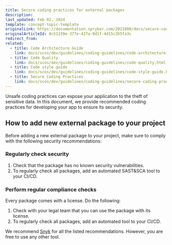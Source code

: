 ```yaml
---
title: Secure coding practices for external packages
description: 
last_updated: Feb 02, 2024
template: concept-topic-template
originalLink: https://documentation.spryker.com/2021080/docs/secure-coding-practices
originalArticleId: 8c51239e-377e-427a-9d1f-4d15c355fa3c
redirect_from:
related:
  - title: Code Architecture Guide
    link: docs/scos/dev/guidelines/coding-guidelines/code-architecture-guide.html
  - title: Code Quality
    link: docs/scos/dev/guidelines/coding-guidelines/code-quality.html
  - title: Code style guide
    link: docs/scos/dev/guidelines/coding-guidelines/code-style-guide.html
  - title: Secure Coding Practices
    link: docs/scos/dev/guidelines/coding-guidelines/secure-coding-practices.html
---
```

Unsafe coding practices can expose your application to the theft of sensitive data. In this document, we provide recommended coding practices for developing your app to ensure its security.

## How to add new external package to your project

Before adding a new external package to your project, make sure to comply with the following security recommendations:

### Regularly check security

1. Check that the package has no known security vulnerabilities. 
2. To regularly check all packages, add an automated SAST&SCA tool to your CI/CD.

### Perform regular compliance checks

Every package comes with a license. Do the following:
1. Check with your legal team that you can use the package with its license.
2. To regularly check all packages, add an automated tool to your CI/CD.

We recommend [Snyk](https://snyk.io/) for all the listed recommendations. However, you are free to use any other tool. 